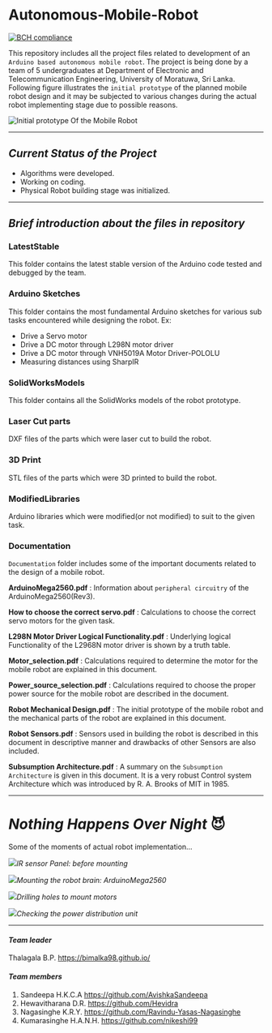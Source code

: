 # Autonomous-Mobile-Robot
[![BCH compliance](https://bettercodehub.com/edge/badge/bimalka98/Autonomous-Mobile-Robot?branch=master)](https://bettercodehub.com/)

This repository includes all the project files related to development of an `Arduino based autonomous mobile robot`. The project is being done by a team of 5 undergraduates at Department of Electronic and Telecommunication Engineering, University of Moratuwa, Sri Lanka. Following figure illustrates the `initial prototype` of the planned mobile robot design and it may be subjected to various changes during the actual robot implementing stage due to possible reasons.

![Initial prototype Of the Mobile Robot](https://github.com/bimalka98/Autonomous-Mobile-Robot/blob/master/Figures/robot.PNG)

---

## *Current Status of the Project*

* Algorithms were developed.
* Working on coding.
* Physical Robot building stage was initialized.

---

## *Brief introduction about the files in repository*

### LatestStable
This folder contains the latest stable version of the Arduino code tested and debugged by the team.

### Arduino Sketches
This folder contains the most fundamental Arduino sketches for various sub tasks encountered while designing the robot. Ex:
* Drive a Servo motor
* Drive a DC motor through L298N motor driver
* Drive a DC motor through VNH5019A Motor Driver-POLOLU
* Measuring distances using SharpIR

### SolidWorksModels
This folder contains all the SolidWorks models of the robot prototype.

### Laser Cut parts
DXF files of the parts which were laser cut to build the robot.

### 3D Print
STL files of the parts which were 3D printed to build the robot.

### ModifiedLibraries
Arduino libraries which were modified(or not modified) to suit to the given task.

### Documentation
`Documentation` folder includes some of the important documents related to the design of a mobile robot.

**ArduinoMega2560.pdf** : Information about `peripheral circuitry` of the ArduinoMega2560(Rev3).

**How to choose the correct servo.pdf** : Calculations to choose the correct servo motors for the given task.

**L298N Motor Driver Logical Functionality.pdf** : Underlying logical Functionality of the L2968N motor driver is shown by a truth table.

**Motor_selection.pdf** : Calculations required to determine the motor for the mobile robot are explained in this document.

**Power_source_selection.pdf** : Calculations required to choose the proper power source for the mobile robot are described in the document.

**Robot Mechanical Design.pdf** : The initial prototype of the mobile robot and the mechanical parts of the robot are explained in this document.

**Robot Sensors.pdf** : Sensors used in building the robot is described in this document in descriptive manner and drawbacks of other Sensors are also included.

**Subsumption Architecture.pdf** : A summary on the `Subsumption Architecture` is given in this document. It is a very robust  Control system Architecture which was introduced by R. A. Brooks of MIT in 1985.

---

# *Nothing Happens Over Night* 😈

Some of the moments of actual robot implementation...

![](https://github.com/bimalka98/Autonomous-Mobile-Robot/blob/master/Figures/1.jpg)*IR sensor Panel: before mounting*

![](https://github.com/bimalka98/Autonomous-Mobile-Robot/blob/master/Figures/2.jpg)*Mounting the robot brain: ArduinoMega2560*

![](https://github.com/bimalka98/Autonomous-Mobile-Robot/blob/master/Figures/3.jpg)*Drilling holes to mount motors*

![](https://github.com/bimalka98/Autonomous-Mobile-Robot/blob/master/Figures/4.jpg)*Checking the power distribution unit*

---

#### *Team leader*
Thalagala B.P. https://bimalka98.github.io/

#### *Team members*
1. Sandeepa H.K.C.A https://github.com/AvishkaSandeepa
2. Hewavitharana D.R. https://github.com/Hevidra
3. Nagasinghe K.R.Y. https://github.com/Ravindu-Yasas-Nagasinghe
4. Kumarasinghe H.A.N.H. https://github.com/nikeshi99
